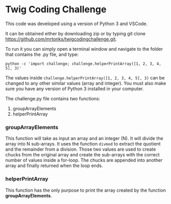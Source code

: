 # Twig Coding Challenge

This code was developed using a version of Python 3 and VSCode. 

It can be obtained either by downloading zip or by typing git clone https://github.com/mrtonks/twigcodingchallenge.git.

To run it you can simply open a terminal window and navigate to the folder that contains the .py file, and type:
```
python -c 'import challenge; challenge.helperPrintArray([1, 2, 3, 4, 5], 3)'
```
The values inside ```challenge.helperPrintArray([1, 2, 3, 4, 5], 3)``` can be changed to any other similar values (array and integer). You must also make sure you have any version of Python 3 installed in your computer.

The challenge.py file contains two functions:
1. groupArrayElements
2. helperPrintArray

### groupArrayElements
This function will take as input an array and an integer (N). It will divide the array into N sub-arrays. It uses the function ```divmod``` to extract the quotient and the remainder from a division. Those two values are used to create chucks from the original array and create the sub-arrays with the correct number of values inside a for-loop. The chucks are appended into another array and finally returned when the loop ends.

### helperPrintArray
This function has the only purpose to print the array created by the function __groupArrayElements__.
